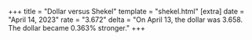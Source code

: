 +++
title = "Dollar versus Shekel"
template = "shekel.html"
[extra]
date = "April 14, 2023"
rate = "3.672"
delta = "On April 13, the dollar was 3.658. The dollar became 0.363% stronger."
+++
